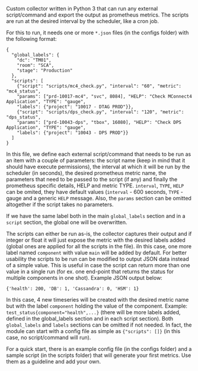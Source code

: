 Custom collector written in Python 3 that can run any external script/command and export the output as prometheus metrics. The scripts are run at the desired interval by the scheduler, like a cron job.

For this to run, it needs one or more `*.json` files (in the configs folder) with the following format:

```
{
  "global_labels": {
    "dc": "TM01",
    "room": "SCA",
    "stage": "Production"
  },
  "scripts": [
    {"script": "scripts/mc4_check.py", "interval": "60", "metric": "mc4_status",
    "params": ["prd-10017-mc4", "svc", 8084], "HELP": "Check MConnect4 Application", "TYPE": "gauge",
    "labels": {"project": "10017 - DTAG PROD"}},
    {"script": "scripts/dps_check.py", "interval": "120", "metric": "dps_status",
    "params": ["prd-10043-dps", "tbox", 16080], "HELP": "Check DPS Application", "TYPE": "gauge",
    "labels": {"project": "10043 - DPS PROD"}}
  ]
}
```

In this file, we define each external script/command that needs to be run as an item with a couple of parameters: the script name (keep in mind that it should have execute permissions), the interval at which it will be run by the scheduler (in seconds), the desired prometheus metric name, the parameters that need to be passed to the script (if any) and finally the prometheus specific details, HELP and metric TYPE.
`interval`, `TYPE`, `HELP` can be omited, they have default values (`interval` - 600 seconds, `TYPE` - gauge and a generic `HELP` message. Also, the `params` section can be omitted altogether if the script takes no parameters.

If we have the same label both in the main `global_labels` section and in a `script` section, the global one will be overwritten.

The scripts can either be run as-is, the collector captures their output and if integer or float it will just expose the metric with the desired labels added (global ones are applied for all the scripts in the file). iIn this case, one more label named `component` with value `main` will be added by default. For better usability the scripts to be run can be modified to output JSON data instead of a simple value. This is useful in case the script can return more than one value in a single run (for ex. one end-point that returns the status for multiple components in one shot). Example JSON output below:

`{'health': 200, 'DB': 1, 'Cassandra': 0, 'HSM': 1}`

In this case, 4 new timeseries will be created with the desired metric name but with the label `component` holding the value of the component. Example:
`test_status{component="health",...}` (there will be more labels added, defined in the global_labels section and in each script section).
Both `global_labels` and `labels` sections can be omitted if not needed. In fact, the module can start with a config file as simple as `{"scripts": []}` (in this case, no script/command will run).

For a quick start, there is an example config file (in the configs folder) and a sample script (in the scripts folder) that will generate your first metrics. Use them as a guideline and add your own.

